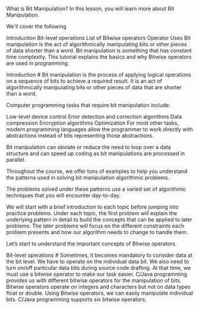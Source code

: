 What is Bit Manipulation?
In this lesson, you will learn more about Bit Manipulation.

We'll cover the following

Introduction
Bit-level operations
List of Bitwise operators
Operator Uses
Bit manipulation is the act of algorithmically manipulating bits or other pieces of data shorter than a word. Bit manipulation is something that has constant time complexity. This tutorial explains the basics and why Bitwise operators are used in programming.

Introduction #
Bit manipulation is the process of applying logical operations on a sequence of bits to achieve a required result. It is an act of algorithmically manipulating bits or other pieces of data that are shorter than a word.

Computer programming tasks that require bit manipulation include:

Low-level device control
Error detection and correction algorithms
Data compression
Encryption algorithms
Optimization
For most other tasks, modern programming languages allow the programmer to work directly with abstractions instead of bits representing those abstractions.

Bit manipulation can obviate or reduce the need to loop over a data structure and can speed up coding as bit manipulations are processed in parallel.

Throughout the course, we offer tons of examples to help you understand the patterns used in solving bit manipulation algorithmic problems.

The problems solved under these patterns use a varied set of algorithmic techniques that you will encounter day-to-day.

We will start with a brief introduction to each topic before jumping into practice problems. Under each topic, the first problem will explain the underlying pattern in detail to build the concepts that can be applied to later problems. The later problems will focus on the different constraints each problem presents and how our algorithm needs to change to handle them.

Let’s start to understand the important concepts of Bitwise operators.

Bit-level operations #
Sometimes, it becomes mandatory to consider data at the bit level.
We have to operate on the individual data bit. We also need to turn on/off particular data bits during source code drafting. At that time, we must use a bitwise operator to make our task easier.
C/Java programming provides us with different bitwise operators for the manipulation of bits.
Bitwise operators operate on integers and characters but not on data types float or double.
Using Bitwise operators, we can easily manipulate individual bits.
C/Java programming supports six bitwise operators.
